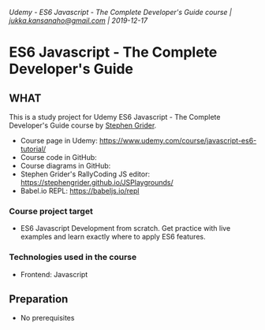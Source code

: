 _Udemy - ES6 Javascript - The Complete Developer's Guide course | jukka.kansanaho@gmail.com | 2019-12-17_

# ES6 Javascript - The Complete Developer's Guide

## WHAT

This is a study project for Udemy ES6 Javascript - The Complete Developer's Guide course by [Stephen Grider](https://www.udemy.com/user/sgslo/).

- Course page in Udemy: https://www.udemy.com/course/javascript-es6-tutorial/
- Course code in GitHub:
- Course diagrams in GitHub:
- Stephen Grider's RallyCoding JS editor: https://stephengrider.github.io/JSPlaygrounds/
- Babel.io REPL: https://babeljs.io/repl

### Course project target

- ES6 Javascript Development from scratch. Get practice with live examples and learn exactly where to apply ES6 features.

### Technologies used in the course

- Frontend: Javascript

## Preparation

- No prerequisites
